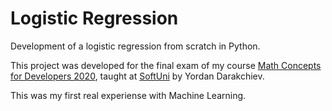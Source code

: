 # Logistic Regression
Development of a logistic regression from scratch in Python.

This project was developed for the final exam of my course [Math Concepts for Developers 2020](https://softuni.bg/trainings/2778/math-concepts-for-developers-february-2020), taught at [SoftUni](https://softuni.bg/) by Yordan Darakchiev. 

This was my first real experiense with Machine Learning. 
